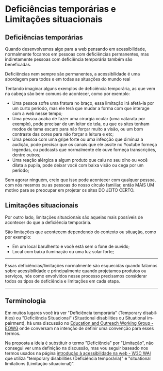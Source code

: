 # Deficiências temporárias e Limitações situacionais

## Deficiências temporárias
Quando desenvolvemos algo para a web pensando em acessibilidade, normalmente focamos em pessoas com deficiências permanentes, mas indiretamente pessoas com deficiência temporária também são beneficadas.

Deficiências nem sempre são permanentes, a acessibilidade é uma abordagem para todos e em todas as situações do mundo real

Tentando imaginar alguns exemplos de deficiência temporária, as que vem na cabeça são bem comuns de acontecer, como por exemplo:

- Uma pessoa sofre uma fratura no braço, essa limitação irá afetá-la por um curto período, mas ele terá que mudar a forma com que interage com a web nesse tempo;
- Uma pessoa acaba de fazer uma cirurgia ocular (uma catarata por exemplo), pode precisar de um leitor de tela, ou que os sites tenham modos de tema escuro para não forçar muito a visão, ou um bom contraste das cores para não forçar a leitura e etc;
- Uma pessoa com uma gripe forte ou uma infecção que diminua a audição, pode precisar que os canais que ele assite no Youtube forneça legendas, ou podcasts que normalmente ele ouve forneça transcrições, dentre outros;
- Uma reação alérgica a algum produto que caiu no seu olho ou você dilata a pupila, pode deixar você com baixa visão ou cega por um período;

Sem agorar ninguém, creio que isso pode acontecer com qualquer pessoa, com nós mesmos ou as pessoas do nosso círculo familiar, então MAIS UM motivo para se preocupar em projetar os sites DO JEITO CERTO.

## Limitações situacionais
Por outro lado, limitações situacionais são aquelas mais possíveis de acontecer do que a deficiência temporária.

São limitações que acontecem dependendo do contexto ou situação, como por exemplo:

- Em um local barulhento e você está sem o fone de ouvido;
- Local com baixa iluminação ou uma luz solar forte;

---

Essas deficiências/limitações normalmente são esquecidas quando falamos sobre acessibilidade e principalmente quando projetamos produtos ou serviços, nós como envolvidos nesse processo precisamos considerar todos os tipos de deficiência e limitações em cada etapa.

---

## Terminologia
Em muitos lugares você irá ver "Deficiência temporária" (<span lang="en">Temporary disabilities</span>) ou "Deficiência Situacional" (<span lang="en">Situational disabilities</span> ou <span lang="en">Situational impairment</span>), há uma discussão no [<span lang="en">Education and Outreach Working Group</span> - EOWG](https://www.w3.org/WAI/about/groups/eowg/) onde conversam na intenção de definir uma convenção para esses termos.

Na proposta a ideia é substituir o termo "Deficiência" por "Limitação", não consegui ver uma definição na discussão, mas vou seguir baseado nos termos usados na página [introdução à acessibilidade na web - W3C WAI](https://www.w3.org/WAI/fundamentals/accessibility-intro/#what) que utiliza "<span lang="en">temporary disabilities</span> (Deficiência temporária)" e "<span lang="en">situational limitations</span> (Limitação situacional)".